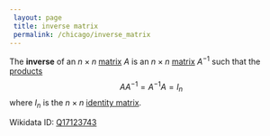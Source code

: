 ```yaml
---
 layout: page
 title: inverse matrix
 permalink: /chicago/inverse_matrix
---
```

The **inverse** of an $n\times n$ [matrix](https://mathgloss.github.io/MathGloss/matrix) $A$ is an $n\times n$ [matrix](https://mathgloss.github.io/MathGloss/matrix) $A^{-1}$ such that the [products](https://mathgloss.github.io/MathGloss/matrix_multiplication) $$AA^{-1} = A^{-1}A = I_n$$ where $I_n$ is the $n\times n$ [identity matrix](https://mathgloss.github.io/MathGloss/identity_matrix).

Wikidata ID: [Q17123743](https://www.wikidata.org/wiki/Q17123743)